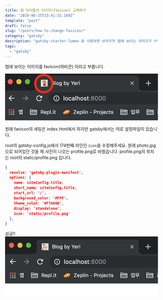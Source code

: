 ```yaml
---
title: 탭 타이틀의 이미지(favicon) 교체하기
date: "2019-06-15T23:41:32.169Z"
template: "post"
draft: false
slug: "/posts/how-to-change-favicon/"
category: "gatsby"
description: "gatsby-starter-lumen 을 사용하면 브라우저 탭에 보이는 이미지가 수염난 아저씨로 되어있습니다. favicon 바꾸는 위치를 알아봅시다."
tags:
  - "gatsby"
---
```


탭에 보이는 이미지를 favicon(파비콘) 이라고 부릅니다.

![](/media/190615-1.png)

원래 favicon의 세팅은 index.html에서 하지만 gatsby에서는 따로 설정파일이 있습니다.

root의 gatsby-config.js에서 174번째 라인인 `icon`을 수정해주세요. 원래 photo.jpg으로 되어있던 것을 제 사진이 나오는 profile.png로 바꿨습니다.
profile.png의 위치는 root의 static/profile.png 입니다.

```json
{
  resolve: 'gatsby-plugin-manifest',
  options: {
    name: siteConfig.title,
    short_name: siteConfig.title,
    start_url: '/',
    background_color: '#FFF',
    theme_color: '#F7A046',
    display: 'standalone',
    icon: 'static/profile.png'
  },
}
```

성공!!
![](/media/190615-2.png)
